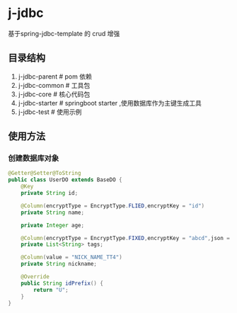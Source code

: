 # j-jdbc
基于spring-jdbc-template 的 crud 增强

## 目录结构
1. j-jdbc-parent # pom 依赖
2. j-jdbc-common # 工具包
3. j-jdbc-core # 核心代码包
4. j-jdbc-starter # springboot starter ,使用数据库作为主键生成工具
5. j-jdbc-test # 使用示例

## 使用方法
### 创建数据库对象
```java
@Getter@Setter@ToString
public class UserDO extends BaseDO {
    @Key
    private String id;

    @Column(encryptType = EncryptType.FLIED,encryptKey = "id")
    private String name;

    private Integer age;

    @Column(encryptType = EncryptType.FIXED,encryptKey = "abcd",json = true)
    private List<String> tags;

    @Column(value = "NICK_NAME_TT4")
    private String nickname;

    @Override
    public String idPrefix() {
        return "U";
    }
}

```
